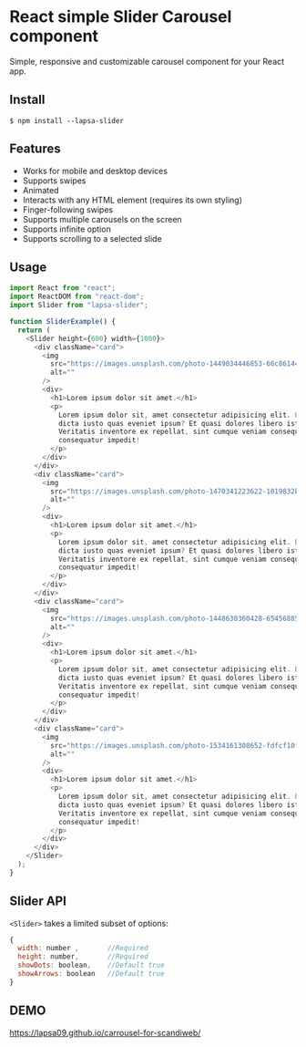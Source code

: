 # React simple Slider Carousel component

Simple, responsive and customizable carousel component for your React app.

## Install

```
$ npm install --lapsa-slider
```

## Features

- Works for mobile and desktop devices
- Supports swipes
- Animated
- Interacts with any HTML element (requires its own styling)
- Finger-following swipes
- Supports multiple carousels on the screen
- Supports infinite option
- Supports scrolling to a selected slide

## Usage

```js
import React from "react";
import ReactDOM from "react-dom";
import Slider from "lapsa-slider";

function SliderExample() {
  return (
    <Slider height={600} width={1000}>
      <div className="card">
        <img
          src="https://images.unsplash.com/photo-1449034446853-66c86144b0ad?ixlib=rb-1.2.1&ixid=eyJhcHBfaWQiOjEyMDd9&auto=format&fit=crop&w=2100&q=80"
          alt=""
        />
        <div>
          <h1>Lorem ipsum dolor sit amet.</h1>
          <p>
            Lorem ipsum dolor sit, amet consectetur adipisicing elit. Beatae
            dicta iusto quas eveniet ipsum? Et quasi dolores libero iste hic!
            Veritatis inventore ex repellat, sint cumque veniam consequuntur
            consequatur impedit!
          </p>
        </div>
      </div>
      <div className="card">
        <img
          src="https://images.unsplash.com/photo-1470341223622-1019832be824?ixlib=rb-1.2.1&ixid=eyJhcHBfaWQiOjEyMDd9&auto=format&fit=crop&w=2288&q=80"
          alt=""
        />
        <div>
          <h1>Lorem ipsum dolor sit amet.</h1>
          <p>
            Lorem ipsum dolor sit, amet consectetur adipisicing elit. Beatae
            dicta iusto quas eveniet ipsum? Et quasi dolores libero iste hic!
            Veritatis inventore ex repellat, sint cumque veniam consequuntur
            consequatur impedit!
          </p>
        </div>
      </div>
      <div className="card">
        <img
          src="https://images.unsplash.com/photo-1448630360428-65456885c650?ixlib=rb-1.2.1&ixid=eyJhcHBfaWQiOjEyMDd9&auto=format&fit=crop&w=2094&q=80"
          alt=""
        />
        <div>
          <h1>Lorem ipsum dolor sit amet.</h1>
          <p>
            Lorem ipsum dolor sit, amet consectetur adipisicing elit. Beatae
            dicta iusto quas eveniet ipsum? Et quasi dolores libero iste hic!
            Veritatis inventore ex repellat, sint cumque veniam consequuntur
            consequatur impedit!
          </p>
        </div>
      </div>
      <div className="card">
        <img
          src="https://images.unsplash.com/photo-1534161308652-fdfcf10f62c4?ixlib=rb-1.2.1&ixid=eyJhcHBfaWQiOjEyMDd9&auto=format&fit=crop&w=2174&q=80"
          alt=""
        />
        <div>
          <h1>Lorem ipsum dolor sit amet.</h1>
          <p>
            Lorem ipsum dolor sit, amet consectetur adipisicing elit. Beatae
            dicta iusto quas eveniet ipsum? Et quasi dolores libero iste hic!
            Veritatis inventore ex repellat, sint cumque veniam consequuntur
            consequatur impedit!
          </p>
        </div>
      </div>
    </Slider>
  );
}
```

## Slider API

`<Slider>` takes a limited subset of options:

```js
{
  width: number ,       //Required
  height: number,       //Required
  showDots: boolean,    //Default true
  showArrows: boolean   //Default true
}
```

## DEMO

https://lapsa09.github.io/carrousel-for-scandiweb/
